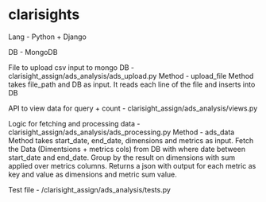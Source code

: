 # clarisights
Lang - Python + Django

DB - MongoDB

File to upload csv input to mongo DB -  
clarisight_assign/ads_analysis/ads_upload.py
Method - upload_file
Method takes file_path and DB as input. It reads each line of the file and inserts into DB

API to view data for query + count -
clarisight_assign/ads_analysis/views.py

Logic for fetching and processing data - 
clarisight_assign/ads_analysis/ads_processing.py
Method - ads_data
Method takes start_date, end_date, dimensions and metrics as input. 
Fetch the Data (Dimentsions + metrics cols) from DB with where date between start_date and end_date. Group by the result on dimensions with sum applied over metrics columns. Returns a json with output for each metric as key and value as dimensions and metric sum value.

Test file - 
/clarisight_assign/ads_analysis/tests.py

